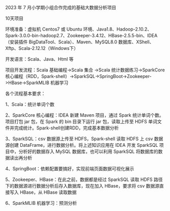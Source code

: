 2023 年 7 月小学期小组合作完成的基础大数据分析项目

10天项目

环境准备：虚拟机 Centos7 或 Ubuntu 环境、Java1.8、Hadoop-2.10.2、Spark-3.0.0-bin-hadoop2.7、Zookeeper-3.4.12、HBase-2.5.5-bin、IDEA（安装插件 BigDataTool、Scala）、Maven、MySQL8.0 数据库、XShell、Xftp、Scala-2.12.12（Windows下）

开发语言：Scala、Java、Html 等

项目开发流程：Scala 基础编程->Scala 集合 ->Scala 统计数据练习->SparkCore 核心编程（RDD，Spark-shell）->SparkSQL->SpringBoot->Zookeeper->HBase->SparkMLIB 机器学习

各个流程基本要求：

1、Scala：统计单词个数

2、SparkCore 核心编程：IDEA 新建 Maven 项目，通过 Spark 统计单词个数。项目打包 jar 包，在 Spark 的 bin 目录下运行 jar 包，读取上传至 HDFS 单词文件并完成统计。Spark-shell创建RDD，完成基本数据分析

3、SparkSQL：csv 数据源上传至 HDFS，Spark-shell 读取 HDFS 上 csv 数据源创建 DataFrame，进行数据分析。将上述知识应用在 IDEA 开发 SparkSQL 项目中，分析好的数据存入 MySQL 数据库，也可以利用 SparkSQL 将数据库的数据读出再分析

4、SpringBoot：依赖配置要搞好，实现前端页面数据可视化展示

5、Zookeeper、HBase：在此之前，数据都是经过 SparkSQL 读取 HDFS 路径下的数据源进行数据分析后存入数据库，现在加入 HBase，要求将 csv 数据源直接写入 HBase，从 HBase 读取数据

6、SparkMLIB 机器学习：预测分析
